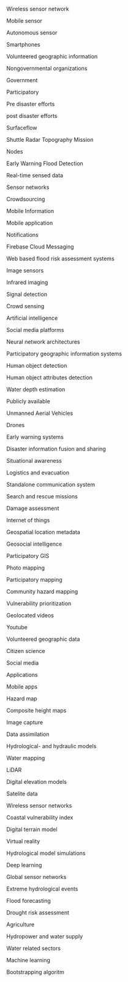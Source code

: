  

Wireless sensor network

Mobile sensor

Autonomous sensor

Smartphones

Volunteered geographic information

Nongovernmental organizations

Government

Participatory

Pre disaster efforts

post disaster efforts

Surfaceflow

Shuttle Radar Topography Mission

Nodes

Early Warning Flood Detection

Real-time sensed data

Sensor networks

Crowdsourcing

Mobile Information

Mobile application

Notifications 

Firebase Cloud Messaging

Web based flood risk assessment systems

Image sensors

Infrared imaging

Signal detection

Crowd sensing

Artificial intelligence

Social media platforms

Neural network architectures

Participatory geographic information systems

Human object detection

Human object attributes detection

Water depth estimation

Publicly available

Unmanned Aerial Vehicles

Drones

Early warning systems

Disaster information fusion and sharing

Situational awareness

Logistics and evacuation

Standalone communication system

Search and rescue missions

Damage assessment

Internet of things

Geospatial location metadata

Geosocial intelligence

Participatory GIS

Photo mapping

Participatory mapping

Community hazard mapping

Vulnerability prioritization

Geolocated videos

Youtube

Volunteered geographic data

Citizen science

Social media

Applications

Mobile apps

Hazard map

Composite height maps

Image capture

Data assimilation

Hydrological- and hydraulic models

Water mapping

LiDAR

Digital elevation models

Satelite data

Wireless sensor networks

Coastal vulnerability index

Digital terrain model

Virtual reality

Hydrological model simulations

Deep learning

Global sensor networks

Extreme hydrological events

Flood forecasting

Drought risk assessment

Agriculture

Hydropower and water supply

Water related sectors

Machine learning

Bootstrapping algoritm